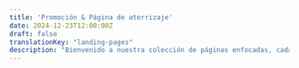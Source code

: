 ```yaml
---
title: 'Promoción & Página de aterrizaje'
date: 2024-12-23T12:00:00Z
draft: false
translationKey: "landing-pages"
description: "Bienvenido a nuestra colección de páginas enfocadas, cada una diseñada para proporcionar información útil y guiarle a través de nuestros servicios."
---
```

